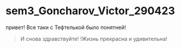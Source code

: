 ﻿# sem3_Goncharov_Victor_290423
привет!
Все таки с Тефтелькой было понятней!
>И cнова здравствуйте! 
!Жизнь прекрасна и удивительна!
